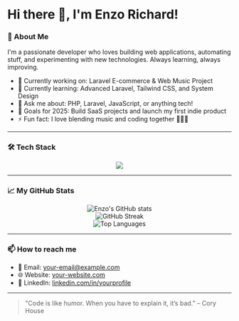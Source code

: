 # Hi there 👋, I'm Enzo Richard!

### 🚀 About Me
I'm a passionate developer who loves building web applications, automating stuff, and experimenting with new technologies. Always learning, always improving.

- 🔭 Currently working on: Laravel E-commerce & Web Music Project
- 🌱 Currently learning: Advanced Laravel, Tailwind CSS, and System Design
- 💬 Ask me about: PHP, Laravel, JavaScript, or anything tech!
- 🎯 Goals for 2025: Build SaaS projects and launch my first indie product
- ⚡ Fun fact: I love blending music and coding together 🎵👨‍💻

---

### 🛠️ Tech Stack
<div align="center">
  <img src="https://skillicons.dev/icons?i=php,laravel,bootstrap,html,css,js,mysql,git,github,vscode" />
</div>

---

### 📈 My GitHub Stats

<p align="center">
  <img src="https://github-readme-stats.vercel.app/api?username=EnzoRichard&show_icons=true&theme=radical" alt="Enzo's GitHub stats" />
  <br/>
  <img src="https://github-readme-streak-stats.herokuapp.com/?user=EnzoRichard&theme=radical" alt="GitHub Streak" />
  <br/>
  <img src="https://github-readme-stats.vercel.app/api/top-langs/?username=EnzoRichard&layout=compact&theme=radical" alt="Top Languages" />
</p>

---

### 📫 How to reach me
- 📧 Email: [your-email@example.com](mailto:your-email@example.com)
- 🌐 Website: [your-website.com](https://your-website.com)
- 💼 LinkedIn: [linkedin.com/in/yourprofile](https://linkedin.com/in/yourprofile)

---

> "Code is like humor. When you have to explain it, it’s bad." – Cory House
